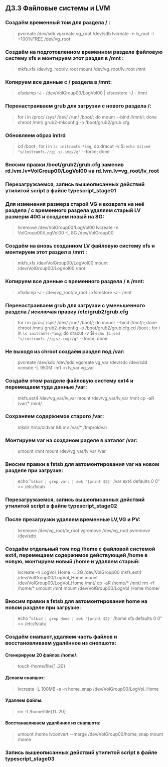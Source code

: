 ## ДЗ.3 Файловые системы и LVM

### Создаём временный том для раздела / :
>pvcreate /dev/sdb
>vgcreate vg_root /dev/sdb
>lvcreate -n lv_root -l +100%FREE /dev/vg_root

### Создаём на подготовленном временном разделе файловую систему xfs и монтируем этот раздел в /mnt :
>mkfs.xfs /dev/vg_root/lv_root
>mount /dev/vg_root/lv_root /mnt

### Копируем все данные с / раздела в /mnt:
>xfsdump -J - /dev/VolGroup00/LogVol00 | xfsrestore -J - /mnt

### Перенастраиваем grub для загрузки с нового раздела /:

>for i in /proc/ /sys/ /dev/ /run/ /boot/; do mount --bind $i /mnt/$i; done
>chroot /mnt/
>grub2-mkconfig -o /boot/grub2/grub.cfg

### Обновляем образ initrd
>cd /boot ; for i in `ls initramfs-*img`; do dracut -v $i `echo $i|sed "s/initramfs-//g; s/.img//g"` --force; done

### Вносим правки /boot/grub2/grub.cfg заменив rd.lvm.lv=VolGroup00/LogVol00 на rd.lvm.lv=vg_root/lv_root

### Перезагружаемся, запись вышеописанных действий утилитой script  в файле typescript_stage01

### Для изменения размера старой VG и возврата на неё раздела / с временного раздела удаляем старый LV размерм 40G и создаем новый на 8G:
>lvremove /dev/VolGroup00/LogVol00
>lvcreate -n VolGroup00/LogVol00 -L 8G /dev/VolGroup00

### Создаём на вновь созданном LV файловую систему xfs и монтируем этот раздел в /mnt :
>mkfs.xfs /dev/VolGroup00/LogVol00
>mount /dev/VolGroup00/LogVol00 /mnt

### Копируем все данные с временного раздела / в /mnt:
>xfsdump -J - /dev/vg_root/lv_root | xfsrestore -J - /mnt

### Перенастраиваем grub для загрузки с уменьшенного раздела / исключая правку /etc/grub2/grub.cfg
>for i in /proc/ /sys/ /dev/ /run/ /boot/; do mount --bind $i /mnt/$i; done
>chroot /mnt/
>grub2-mkconfig -o /boot/grub2/grub.cfg
>cd /boot ; for i in `ls initramfs-*img`; do dracut -v $i `echo $i|sed "s/initramfs-//g;s/.img//g"` --force; done

### Не выходя из chroot создаём раздел под /var:

>pvcreate /dev/sdc /dev/sdd
>vgcreate vg_var /dev/sdc /dev/sdd
>vcreate -L 950M -m1 -n lv_var vg_var

### Создаём этом разделе файловую систему ext4 и перемещаем туда данные /var:
>mkfs.ext4 /dev/vg_var/lv_var
>mount /dev/vg_var/lv_var /mnt
>cp -aR /var/* /mnt/
### Сохраняем содержимое старого /var:
>mkdir /tmp/oldvar && mv /var/* /tmp/oldvar
### Монтируем var на созданом раделе в каталог /var:
>umount /mnt
>mount /dev/vg_var/lv_var /var

### Вносим правки в fstsb для автомонтирования var на новом разделе при загрузке:
>echo "`blkid | grep var: | awk '{print $2}'` /var ext4 defaults 0 0" >> /etc/fstab

### Перезагружаемся, запись вышеописанных действий утилитой script  в файле typescript_stage02

### После презагрузки удаляем временные LV,VG и PV:
>lvremove /dev/vg_root/lv_root
>vgremove /dev/vg_root
>pvremove /dev/sdb


### Создаём отдельный том под /home с файловой системой ext4, перемещаем содержимое действующей /home в новую, монтируем новый /home и удаляем старый:
>lvcreate -n LogVol_Home -L 2G /dev/VolGroup00
>mkfs.ext4 /dev/VolGroup00/LogVol_Home
>mount /dev/VolGroup00/LogVol_Home /mnt/
>cp -aR /home/* /mnt/
>rm -rf /home/*
>umount /mnt
>mount /dev/VolGroup00/LogVol_Home /home/

### Вносим правки в fstsb для автомонтирования home на новом разделе при загрузке:
>echo "`blkid | grep Home | awk '{print $2}'` /home xfs defaults 0 0" >> /etc/fstab/

### Создаём снапшот,удаляем часть файлов и восстановливаем удалённое из снепшота:

#### Сгенерируем 20 файлов /home/:
>touch /home/file{1..20}
#### Делаем снапшот:
>lvcreate -L 100MB -s -n home_snap /dev/VolGroup00/LogVol_Home

#### Удаляем файлы:
>rm -f /home/file{11..20}

#### Восстанавливаем удалённое из снапшота:
>umount /home
>lvconvert --merge /dev/VolGroup00/home_snap
>mount /home
### Запись вышеописанных действий утилитой script  в файле typescript_stage03
